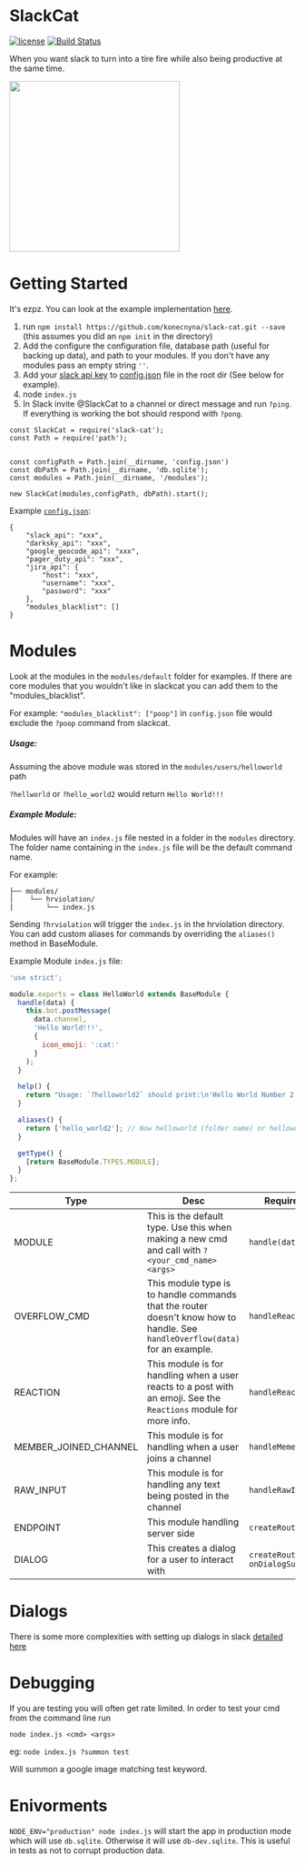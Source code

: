 # SlackCat
[![license](https://img.shields.io/badge/license-APACHE2-blue.svg?style=flat)](https://raw.githubusercontent.com/konecnyna/slack-cat/master/LICENSE)
[![Build Status](https://travis-ci.org/konecnyna/slack-cat.svg?branch=master)](https://travis-ci.org/konecnyna/slack-cat)

When you want slack to turn into a tire fire while also being productive at the same time.

<img src="https://github.com/konecnyna/slack-cat/raw/master/core/tire-fire.gif" height="300px"/>

# Getting Started

It's ezpz. You can look at the example implementation [here](https://github.com/konecnyna/slack-cat/tree/master/example).

1. run `npm install https://github.com/konecnyna/slack-cat.git --save` (this assumes you did an `npm init` in the directory)
2. Add the configure the configuration file, database path (useful for backing up data), and path to your modules. If you don't have any modules pass an empty string `''`.
3. Add your [slack api key](https://get.slack.help/hc/en-us/articles/215770388-Create-and-regenerate-API-tokens) to [config.json](https://github.com/konecnyna/slack-cat/blob/master/example/config.json.sample) file in the root dir (See below for example).
4. node `index.js`
5. In Slack invite @SlackCat to a channel or direct message and run `?ping`. If everything is working the bot should respond with `?pong`.

```
const SlackCat = require('slack-cat');
const Path = require('path');


const configPath = Path.join(__dirname, 'config.json')
const dbPath = Path.join(__dirname, 'db.sqlite');
const modules = Path.join(__dirname, '/modules');

new SlackCat(modules,configPath, dbPath).start();
```


Example [`config.json`](https://github.com/konecnyna/slack-cat/blob/master/example/config.json.sample):
```
{
    "slack_api": "xxx",
    "darksky_api": "xxx",
    "google_geocode_api": "xxx",
    "pager_duty_api": "xxx",
    "jira_api": {
    	"host": "xxx",
    	"username": "xxx",
    	"password": "xxx"
    },
    "modules_blacklist": []
}
```

# Modules

Look at the modules in the `modules/default` folder for examples. If there are core modules that you wouldn't like in slackcat you can add them to the "modules_blacklist".

For example: `"modules_blacklist": ["poop"]` in `config.json` file would exclude the `?poop` command from slackcat.


##### Usage:

Assuming the above module was stored in the `modules/users/helloworld` path

`?hellworld` or `?hello_world2` would return `Hello World!!!`


##### Example Module:

Modules will have an `index.js` file nested in a folder in the `modules` directory. The folder name containing in the `index.js` file will be the default command name.

For example:

```
├── modules/
│    └── hrviolation/
|        └── index.js
```

Sending `?hrviolation` will trigger the `index.js` in the hrviolation directory. You can add custom aliases for commands by overriding the `aliases()` method in BaseModule.


Example Module `index.js` file:

```javascript
'use strict';

module.exports = class HelloWorld extends BaseModule {
  handle(data) {
    this.bot.postMessage(
      data.channel,
      'Hello World!!!',
      {
        icon_emoji: ':cat:'
      }
    );
  }

  help() {
    return "Usage: `?helloworld2` should print:\n'Hello World Number 2!!!'";
  }

  aliases() {
    return ['hello_world2']; // Now helloworld (folder name) or helloworld2 will trigger this module.
  }

  getType() {
    [return BaseModule.TYPES.MODULE];
  }
};
```

| Type  | Desc  | Required Method |
|---|---|---|
| MODULE | This is the default type. Use this when making a new cmd and call with `?<your_cmd_name> <args>`   | `handle(data)` |
| OVERFLOW\_CMD | This module type is to handle commands that the router doesn't know how to handle. See `handleOverflow(data)` for an example.   | `handleReaction(data)`|
| REACTION | This module is for handling when a user reacts to a post with an emoji. See the `Reactions` module for more info.  | `handleReaction(data)`|
| MEMBER_JOINED_CHANNEL | This module is for handling when a user joins a channel | `handleMemeberJoin(data)`|
| RAW_INPUT | This module is for handling any text being posted in the channel | `handleRawInput(data)` |
| ENDPOINT | This module handling server side  | `createRoutes(data)` |
| DIALOG | This creates a dialog for a user to interact with  | `createRoutes(app)` `onDialogSubmit(data)` |

# Dialogs

There is some more complexities with setting up dialogs in slack [detailed here](https://github.com/konecnyna/slack-cat/wiki/Dialog)

# Debugging

If you are testing you will often get rate limited. In order to test your cmd from the command line run

`node index.js <cmd> <args>`

eg:
`node index.js ?summon test`

Will summon a google image matching test keyword.

# Enivorments

`NODE_ENV="production" node index.js` will start the app in production mode which will use `db.sqlite`. Otherwise it will use `db-dev.sqlite`. This is useful in tests as not to corrupt production data.

